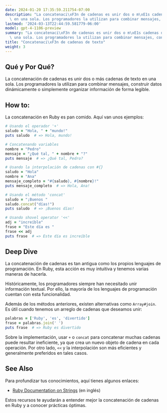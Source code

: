 ```yaml
---
date: 2024-01-20 17:35:59.211754-07:00
description: "La concatenaci\xF3n de cadenas es unir dos o m\xE1s cadenas de texto\
  \ en una sola. Los programadores la utilizan para combinar mensajes, construir datos\u2026"
lastmod: '2024-03-13T22:44:59.581779-06:00'
model: gpt-4-1106-preview
summary: "La concatenaci\xF3n de cadenas es unir dos o m\xE1s cadenas de texto en\
  \ una sola. Los programadores la utilizan para combinar mensajes, construir datos\u2026"
title: "Concatenaci\xF3n de cadenas de texto"
weight: 3
---
```


## Qué y Por Qué?
La concatenación de cadenas es unir dos o más cadenas de texto en una sola. Los programadores la utilizan para combinar mensajes, construir datos dinámicamente o simplemente organizar información de forma legible.

## How to:
La concatenación en Ruby es pan comido. Aquí van unos ejemplos:

```ruby
# Usando el operador '+'
saludo = "Hola, " + "mundo!"
puts saludo  # => Hola, mundo!

# Concatenando variables
nombre = "Pedro"
mensaje = "¿Qué tal, " + nombre + "?"
puts mensaje  # => ¿Qué tal, Pedro?

# Usando la interpolación de cadenas con #{}
saludo = "Hola"
nombre = "Ana"
mensaje_completo = "#{saludo}, #{nombre}!"
puts mensaje_completo  # => Hola, Ana!

# Usando el método 'concat'
saludo = "¡Buenos "
saludo.concat("días!")
puts saludo  # => ¡Buenos días!

# Usando shovel operator '<<'
adj = "increíble"
frase = "Este día es "
frase << adj
puts frase  # => Este día es increíble
```

## Deep Dive
La concatenación de cadenas es tan antigua como los propios lenguajes de programación. En Ruby, esta acción es muy intuitiva y tenemos varias maneras de hacerla.

Históricamente, los programadores siempre han necesitado unir información textual. Por ello, la mayoría de los lenguajes de programación cuentan con esta funcionalidad.

Además de los métodos anteriores, existen alternativas como `Array#join`. Es útil cuando tenemos un arreglo de cadenas que deseamos unir:

```ruby
palabras = ['Ruby', 'es', 'divertido']
frase = palabras.join(' ')
puts frase  # => Ruby es divertido
```

Sobre la implementación, usar `+` o `concat` para concatenar muchas cadenas puede resultar ineficiente, ya que crea un nuevo objeto de cadena en cada operación. Por otro lado, `<<` y la interpolación son más eficientes y generalmente preferidos en tales casos.

## See Also
Para profundizar tus conocimientos, aquí tienes algunos enlaces:

- [Ruby Documentation on Strings](https://ruby-doc.org/core-3.1.0/String.html) (en inglés)

Estos recursos te ayudarán a entender mejor la concatenación de cadenas en Ruby y a conocer prácticas óptimas.
